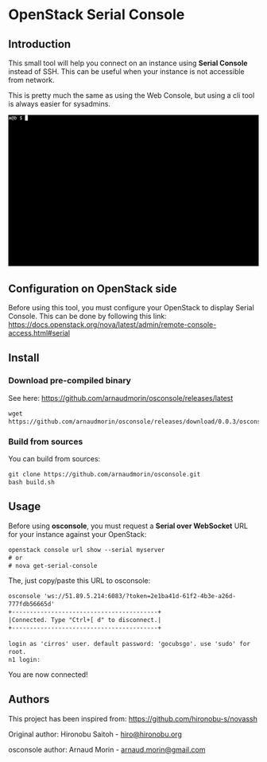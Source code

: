 
# OpenStack Serial Console

## Introduction
This small tool will help you connect on an instance using **Serial Console** instead of SSH.
This can be useful when your instance is not accessible from network.

This is pretty much the same as using the Web Console, but using a cli tool is always easier for sysadmins.

![example](record.gif)

## Configuration on OpenStack side
Before using this tool, you must configure your OpenStack to display Serial Console.
This can be done by following this link:
https://docs.openstack.org/nova/latest/admin/remote-console-access.html#serial

## Install
### Download pre-compiled binary
See here: https://github.com/arnaudmorin/osconsole/releases/latest
```
wget https://github.com/arnaudmorin/osconsole/releases/download/0.0.3/osconsole
```

### Build from sources
You can build from sources:
```
git clone https://github.com/arnaudmorin/osconsole.git
bash build.sh
```

## Usage
Before using **osconsole**, you must request a **Serial over WebSocket** URL for your instance against your OpenStack:

```
openstack console url show --serial myserver
# or
# nova get-serial-console
```

The, just copy/paste this URL to osconsole:

```
osconsole 'ws://51.89.5.214:6083/?token=2e1ba41d-61f2-4b3e-a26d-777fdb56665d'
+-----------------------------------------+ 
|Connected. Type "Ctrl+[ d" to disconnect.| 
+-----------------------------------------+ 

login as 'cirros' user. default password: 'gocubsgo'. use 'sudo' for root.
n1 login:
```

You are now connected!

## Authors
This project has been inspired from:
https://github.com/hironobu-s/novassh

Original author: Hironobu Saitoh - [hiro@hironobu.org](mailto:hiro@hironobu.org)

osconsole author: Arnaud Morin - [arnaud.morin@gmail.com](mailto:arnaud.morin@gmail.com)

